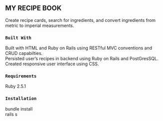 ## MY RECIPE BOOK
Create recipe cards, search for ingredients, and convert ingredients from metric to imperial measurements.

### `Built With`
Built with HTML and Ruby on Rails using RESTful MVC conventions and CRUD capabilties. <br/>
Persisted user’s recipes in backend using Ruby on Rails and PostGresSQL. <br/>
Created responsive user interface using CSS. <br/>

### `Requirements`
Ruby 2.5.1 <br/>

### `Installation`
bundle install <br/>
rails s <br/>
